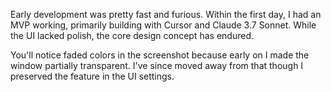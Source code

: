 Early development was pretty fast and furious.
Within the first day, I had an MVP working, primarily building with Cursor and Claude 3.7 Sonnet.
While the UI lacked polish, the core design concept has endured.

You'll notice faded colors in the screenshot because early on I made the window partially transparent.
I've since moved away from that though I preserved the feature in the UI settings.
